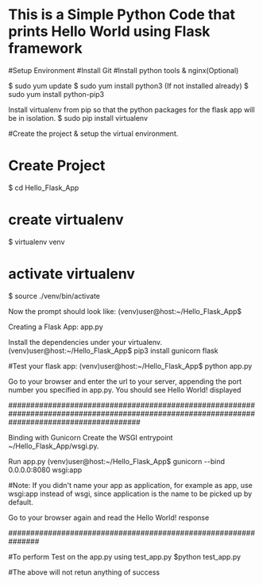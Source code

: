 # This is a Simple Python Code that prints Hello World using Flask framework



#Setup Environment
#Install Git
#Install python tools & nginx(Optional)

$ sudo yum update
$ sudo yum install python3 (If not installed already)
$ sudo yum install python-pip3

Install virtualenv from pip so that the python packages for the flask app will be in isolation.
$ sudo pip install virtualenv

#Create the project & setup the virtual environment.
# Create Project
$ cd Hello_Flask_App

# create virtualenv
$ virtualenv venv

# activate virtualenv
$ source ./venv/bin/activate

Now the prompt should look like:
(venv)user@host:~/Hello_Flask_App$

Creating a Flask App: app.py

Install the dependencies under your virtualenv.
(venv)user@host:~/Hello_Flask_App$ pip3 install gunicorn flask

#Test your flask app:
(venv)user@host:~/Hello_Flask_App$ python app.py

Go to your browser and enter the url to your server, appending the port number you specified in app.py. You should see Hello World! displayed

##############################################################################################################################################

Binding with Gunicorn
Create the WSGI entrypoint ~/Hello_Flask_App/wsgi.py.

Run app.py
(venv)user@host:~/Hello_Flask_App$ gunicorn --bind 0.0.0.0:8080 wsgi:app

#Note: If you didn't name your app as application, for example as app, use wsgi:app instead of wsgi, since application is the name to be picked up by default.

Go to your browser again and read the Hello World! response


###############################################################

#To perform Test on the app.py using test_app.py
$python test_app.py

#The above will not retun anything of success


